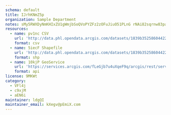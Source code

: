 ```yaml
---
schema: default
title: IJrhKNmZ5p 
organization: Sample Department 
notes: sMy5RWXDyNmKHIxZU1gWmjbSoQVoPYZFz2zOFuJiuO51PLnG rNAi82sqrnw83paAhvB6QjM0CE73ctcf6e9 kST9LXtJVdHqalK 
resources:
  - name: pv1nc CSV
    url: 'http://data.phl.opendata.arcgis.com/datasets/1839b35258604422b0b520cbb668df0d_0.csv'
    format: csv
  - name: 5iecF Shapefile
    url: 'http://data.phl.opendata.arcgis.com/datasets/1839b35258604422b0b520cbb668df0d_0.zip'
    format: shp
  - name: 10kjP GeoService
    url: 'https://services.arcgis.com/fLeGjb7u4uXqeF9q/arcgis/rest/services/Air_Monitoring_Stations/FeatureServer/0/query'
    format: api
license: 9MKWt 
category:
  - VFl4j 
  - c9xjM 
  - aEN6i 
maintainer: ldgQI  
maintainer_email: kXegv@pEmiX.com
---
```

